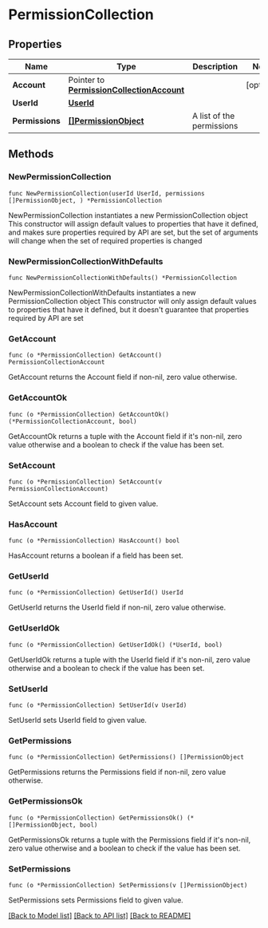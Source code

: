 # PermissionCollection

## Properties

Name | Type | Description | Notes
------------ | ------------- | ------------- | -------------
**Account** | Pointer to [**PermissionCollectionAccount**](PermissionCollectionAccount.md) |  | [optional] 
**UserId** | [**UserId**](UserId.md) |  | 
**Permissions** | [**[]PermissionObject**](PermissionObject.md) | A list of the permissions | 

## Methods

### NewPermissionCollection

`func NewPermissionCollection(userId UserId, permissions []PermissionObject, ) *PermissionCollection`

NewPermissionCollection instantiates a new PermissionCollection object
This constructor will assign default values to properties that have it defined,
and makes sure properties required by API are set, but the set of arguments
will change when the set of required properties is changed

### NewPermissionCollectionWithDefaults

`func NewPermissionCollectionWithDefaults() *PermissionCollection`

NewPermissionCollectionWithDefaults instantiates a new PermissionCollection object
This constructor will only assign default values to properties that have it defined,
but it doesn't guarantee that properties required by API are set

### GetAccount

`func (o *PermissionCollection) GetAccount() PermissionCollectionAccount`

GetAccount returns the Account field if non-nil, zero value otherwise.

### GetAccountOk

`func (o *PermissionCollection) GetAccountOk() (*PermissionCollectionAccount, bool)`

GetAccountOk returns a tuple with the Account field if it's non-nil, zero value otherwise
and a boolean to check if the value has been set.

### SetAccount

`func (o *PermissionCollection) SetAccount(v PermissionCollectionAccount)`

SetAccount sets Account field to given value.

### HasAccount

`func (o *PermissionCollection) HasAccount() bool`

HasAccount returns a boolean if a field has been set.

### GetUserId

`func (o *PermissionCollection) GetUserId() UserId`

GetUserId returns the UserId field if non-nil, zero value otherwise.

### GetUserIdOk

`func (o *PermissionCollection) GetUserIdOk() (*UserId, bool)`

GetUserIdOk returns a tuple with the UserId field if it's non-nil, zero value otherwise
and a boolean to check if the value has been set.

### SetUserId

`func (o *PermissionCollection) SetUserId(v UserId)`

SetUserId sets UserId field to given value.


### GetPermissions

`func (o *PermissionCollection) GetPermissions() []PermissionObject`

GetPermissions returns the Permissions field if non-nil, zero value otherwise.

### GetPermissionsOk

`func (o *PermissionCollection) GetPermissionsOk() (*[]PermissionObject, bool)`

GetPermissionsOk returns a tuple with the Permissions field if it's non-nil, zero value otherwise
and a boolean to check if the value has been set.

### SetPermissions

`func (o *PermissionCollection) SetPermissions(v []PermissionObject)`

SetPermissions sets Permissions field to given value.



[[Back to Model list]](../README.md#documentation-for-models) [[Back to API list]](../README.md#documentation-for-api-endpoints) [[Back to README]](../README.md)


